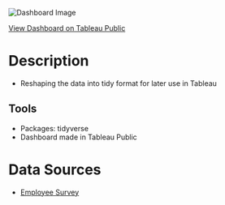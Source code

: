 ![Dashboard Image](https://user-images.githubusercontent.com/107832818/179646276-da9261dd-2760-4588-b90c-066243cdc263.PNG)

[View Dashboard on Tableau Public](https://public.tableau.com/app/profile/martstats/viz/HRExitSurvey/Dashboard1?publish=yes)

# Description
 - Reshaping the data into tidy format for later use in Tableau


## Tools
 - Packages: tidyverse
 - Dashboard made in Tableau Public


# Data Sources
 - [Employee Survey](https://www.kaggle.com/datasets/grvs02/employee-survey)

